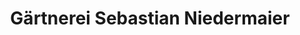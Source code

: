 ---
title: "Gärtnerei Sebastian Niedermaier"
url: /bamberg/gaertnerei-sebastian-niedermaier/
shop: Hofladen
---